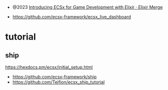 - @2023 [Introducing ECSx for Game Development with Elixir · Elixir Merge](https://elixirmerge.com/p/introducing-ecsx-for-game-development-with-elixir)

- https://github.com/ecsx-framework/ecsx_live_dashboard

# tutorial

## ship

https://hexdocs.pm/ecsx/initial_setup.html

- https://github.com/ecsx-framework/ship
- https://github.com/Teifion/ecsx_ship_tutorial
